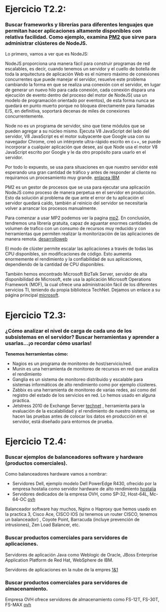 # Ejercicio T2.2:

### Buscar frameworks y librerías para diferentes lenguajes que permitan hacer aplicaciones altamente disponibles con relativa facilidad. Como ejemplo, examina [PM2](https://github.com/Unitech/pm2) que sirve para administrar clústeres de NodeJS.

Lo primero, vamos a ver que es NodeJS:

NodeJS proporciona una manera fácil para construir programas de red escalables, es decir, cuando tenemos un servidor y el cuello de botella de toda la arquitectura de aplicación Web es el número máximo de conexiones concurrentes que puede manejar el servidor, resuelve este problema cambiando la forma en que se realiza una conexión con el servidor, en lugar de generar un nuevo hilo para cada conexión, cada conexión dispara una ejecución de evento dentro del proceso del motor de NodeJS( usa un modelo de programación orientado por eventos), de esta forma nunca se quedará en punto muerto porque no bloquea directamente para llamadas E/S, en definitiva, soportará decenas de miles de conexiones concurrentemente.
	
Node no es un programa de servidor, sino que tiene módulos que se pueden agregar a su núcleo mismo. Ejecuta V8 JavaScript del lado del servidor, V8 JavaScript es el motor subyacente que Google usa con su navegador Chrome, creó un intérprete ultra-rápido escrito en c++, se puede incorporar a cualquier aplicación que desee, así que Node usa el motor V8 JavaScript escrito por Google y le da otro propósito para usarlo en el servidor.


Por todo lo expuesto, se usa para situaciones en que nuestro servidor esté esperando una gran cantidad de tráfico y antes de responder al cliente no requiramos un procesamiento muy grande. [enlacea IBM](https://www.ibm.com)


PM2 es un gestor de procesos que se usa para ejecutar una aplicación NodeJS como proceso de manera perpetua en el servidor en producción. Esto da solución al problema de que ante el error de tu aplicación el servidor quedará caído, también al reinicio del servidor se necesitaría volver a arrancar los procesos manualmente. 


Para comenzar a usar MP2 podemos ver la pagina [mp2]( http://pm2.keymetrics.io/). En conclusión, tendremos una librería gratuita, capaz de aguantar enormes cantidades de volumen de trafico con un consumo de recursos muy reducido y con herramientas que permiten realizar la monitorización de las aplicaciones de manera remota. [desarrolloweb](https://desarrolloweb.com)


El modo de clúster permite escalar las aplicaciones a través de todas las CPU disponibles, sin modificaciones de código. Esto aumenta enormemente el rendimiento y la confiabilidad de sus aplicaciones, dependiendo de la cantidad de CPU disponibles.

También hemos encontrado Microsoft BizTalk Server, servidor de alta disponibilidad de Microsoft, este usa la aplicación Microsoft Operations Framework (MOF), la cual ofrece una administración fácil de los diferentes servicios TI, teniendo du propia biblioteca TechNet. Dejamos un enlace a su página principal [microsoft](https://msdn.microsoft.com).


# Ejercicio T2.3:
### ¿Cómo analizar el nivel de carga de cada uno de los subsistemas en el servidor? Buscar herramientas y aprender a usarlas...¡o recordar cómo usarlas!

**Tenemos herramientas cómo:**

- Nagios es un programa de monitoreo de host/servicio/red.
- Munin es una herramienta de monitoreo de recursos en red que analiza el rendimiento
- Ganglia es un sistema de monitoreo distribuido y escalable para sistemas informáticos de alto rendimiento como por ejemplo clústeres.
- Zabbix es una herramienta de monitoreo de varias redes, así como del registro del estado de los servicios en red. Lo hemos usado en alguna práctica.
- Jetstress 2010 de Exchange Server [technet](https://technet.microsoft.com) , herramienta para la evaluación de la escalabilidad y el rendimiento de nuestro sistema, se hacen las pruebas antes de colocar los datos en producción en el servidor, está diseñado para entornos de prueba.


# Ejercicio T2.4:
### Buscar ejemplos de balanceadores software y hardware (productos comerciales).
Como balanceadores hardware vamos a nombrar:

- Servidores Dell, ejemplo modelo Dell PowerEdge R430, ofrecido por la empresa hostalia como servidor hardware de alto rendimiento [hostalia](https://www.hostalia.com/dedicados/?gclid=EAIaIQobChMI3bqE3fD62QIVEpIYCh0TUwucEAAYASAAEgIU0fD_BwE)
- Servidores dedicados de la empresa OVH, como SP-32, Host-64L, Mc-64-OC [ovh]( https://www.ovh.es/servidores_dedicados/)

Balanceador software hay muchos, Nginx o Haproxy que hemos usado en la practica 3, Cisco Ace, CISCO IOS (si tenemos un router CISCO, tenemos un balanceador) , Coyote Point, Barracuda (incluye prevención de intrusiones), Zen Load Balancer, etc.
### Buscar productos comerciales para servidores de aplicaciones.
Servidores de aplicación Java como Weblogic de Oracle, JBoss Enterprise Application Platform de Red Hat, WebSphere de IBM.

Servidores de aplicaciones en la nube de la empres [1&1]( https://www.1and1.es/cloud-app-center/aplicaciones-cloud)
### Buscar productos comerciales para servidores de almacenamiento.
Empresa OVH  ofrece servidores de almacenamiento como FS-12T, FS-30T, FS-MAX  [ovh](https://www.ovh.es/servidores_dedicados/storage/)
